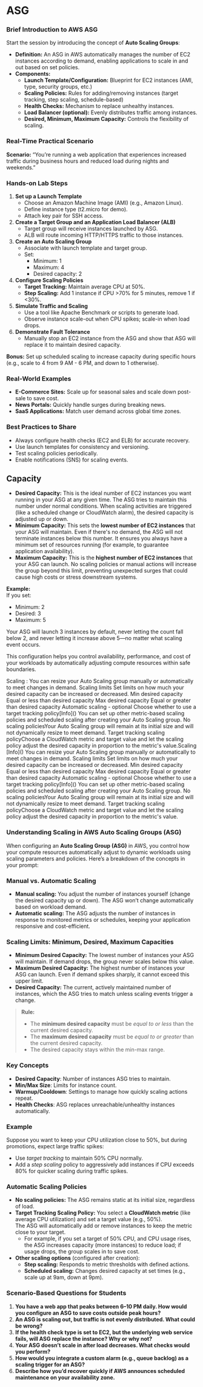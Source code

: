 # ASG

### Brief Introduction to AWS ASG

Start the session by introducing the concept of **Auto Scaling Groups**:

* **Definition:** An ASG in AWS automatically manages the number of EC2 instances according to demand, enabling applications to scale in and out based on set policies.
* **Components:**
  * **Launch Template/Configuration:** Blueprint for EC2 instances (AMI, type, security groups, etc.)
  * **Scaling Policies:** Rules for adding/removing instances (target tracking, step scaling, schedule-based)
  * **Health Checks:** Mechanism to replace unhealthy instances.
  * **Load Balancer (optional):** Evenly distributes traffic among instances.
  * **Desired, Minimum, Maximum Capacity:** Controls the flexibility of scaling.

### Real-Time Practical Scenario

**Scenario:** “You’re running a web application that experiences increased traffic during business hours and reduced load during nights and weekends.”

### Hands-on Lab Steps

1. **Set up a Launch Template**
   * Choose an Amazon Machine Image (AMI) (e.g., Amazon Linux).
   * Define instance type (t2.micro for demo).
   * Attach key pair for SSH access.
2. **Create a Target Group and an Application Load Balancer (ALB)**
   * Target group will receive instances launched by ASG.
   * ALB will route incoming HTTP/HTTPS traffic to those instances.
3. **Create an Auto Scaling Group**
   * Associate with launch template and target group.
   * Set:
     * Minimum: 1
     * Maximum: 4
     * Desired capacity: 2
4. **Configure Scaling Policies**
   * **Target Tracking:** Maintain average CPU at 50%.
   * **Step Scaling:** Add 1 instance if CPU >70% for 5 minutes, remove 1 if <30%.
5. **Simulate Traffic and Scaling**
   * Use a tool like Apache Benchmark or scripts to generate load.
   * Observe instance scale-out when CPU spikes; scale-in when load drops.
6. **Demonstrate Fault Tolerance**
   * Manually stop an EC2 instance from the ASG and show that ASG will replace it to maintain desired capacity.

**Bonus:** Set up scheduled scaling to increase capacity during specific hours (e.g., scale to 4 from 9 AM - 6 PM, and down to 1 otherwise).

### Real-World Examples

* **E-Commerce Sites:** Scale up for seasonal sales and scale down post-sale to save cost.
* **News Portals:** Quickly handle surges during breaking news.
* **SaaS Applications:** Match user demand across global time zones.

### &#x20;Best Practices to Share

* Always configure health checks (EC2 and ELB) for accurate recovery.
* Use launch templates for consistency and versioning.
* Test scaling policies periodically.
* Enable notifications (SNS) for scaling events.

## Capacity

* **Desired Capacity:** This is the ideal number of EC2 instances you want running in your ASG at any given time. The ASG tries to maintain this number under normal conditions. When scaling activities are triggered (like a scheduled change or CloudWatch alarm), the desired capacity is adjusted up or down.
* **Minimum Capacity:** This sets the **lowest number of EC2 instances** that your ASG will maintain. Even if there's no demand, the ASG will not terminate instances below this number. It ensures you always have a minimum set of resources running (for example, to guarantee application availability).
* **Maximum Capacity:** This is the **highest number of EC2 instances** that your ASG can launch. No scaling policies or manual actions will increase the group beyond this limit, preventing unexpected surges that could cause high costs or stress downstream systems.

**Example:**\
If you set:

* Minimum: 2
* Desired: 3
* Maximum: 5

Your ASG will launch 3 instances by default, never letting the count fall below 2, and never letting it increase above 5—no matter what scaling event occurs.

This configuration helps you control availability, performance, and cost of your workloads by automatically adjusting compute resources within safe boundaries.

Scaling  : You can resize your Auto Scaling group manually or automatically to meet changes in demand. Scaling limits Set limits on how much your desired capacity can be increased or decreased. Min desired capacity Equal or less than desired capacity Max desired capacity Equal or greater than desired capacity Automatic scaling - optional Choose whether to use a target tracking policy\[Info]\() You can set up other metric-based scaling policies and scheduled scaling after creating your Auto Scaling group. No scaling policiesYour Auto Scaling group will remain at its initial size and will not dynamically resize to meet demand. Target tracking scaling policyChoose a CloudWatch metric and target value and let the scaling policy adjust the desired capacity in proportion to the metric's value.Scaling  \[Info]\() You can resize your Auto Scaling group manually or automatically to meet changes in demand. Scaling limits Set limits on how much your desired capacity can be increased or decreased. Min desired capacity Equal or less than desired capacity Max desired capacity Equal or greater than desired capacity Automatic scaling - optional Choose whether to use a target tracking policy\[Info]\() You can set up other metric-based scaling policies and scheduled scaling after creating your Auto Scaling group. No scaling policiesYour Auto Scaling group will remain at its initial size and will not dynamically resize to meet demand. Target tracking scaling policyChoose a CloudWatch metric and target value and let the scaling policy adjust the desired capacity in proportion to the metric's value.

### Understanding Scaling in AWS Auto Scaling Groups (ASG)

When configuring an **Auto Scaling Group (ASG)** in AWS, you control how your compute resources automatically adjust to dynamic workloads using scaling parameters and policies. Here’s a breakdown of the concepts in your prompt:

### Manual vs. Automatic Scaling

* **Manual scaling:** You adjust the number of instances yourself (change the desired capacity up or down). The ASG won’t change automatically based on workload demand.
* **Automatic scaling:** The ASG adjusts the number of instances in response to monitored metrics or schedules, keeping your application responsive and cost-efficient.

### Scaling Limits: Minimum, Desired, Maximum Capacities

* **Minimum Desired Capacity:** The lowest number of instances your ASG will maintain. If demand drops, the group never scales below this value.
* **Maximum Desired Capacity:** The highest number of instances your ASG can launch. Even if demand spikes sharply, it cannot exceed this upper limit.
* **Desired Capacity:** The current, actively maintained number of instances, which the ASG tries to match unless scaling events trigger a change.

> **Rule:**
>
> * The **minimum desired capacity** must be _equal to or less_ than the current desired capacity.
> * The **maximum desired capacity** must be _equal to or greater_ than the current desired capacity.
> * The desired capacity stays within the min-max range.



### Key Concepts

* **Desired Capacity**: Number of instances ASG tries to maintain.
* **Min/Max Size**: Limits for instance count.
* **Warmup/Cooldown**: Settings to manage how quickly scaling actions repeat.
* **Health Checks**: ASG replaces unreachable/unhealthy instances automatically.

### Example

Suppose you want to keep your CPU utilization close to 50%, but during promotions, expect large traffic spikes:

* Use _target tracking_ to maintain 50% CPU normally.
* Add a _step scaling_ policy to aggressively add instances if CPU exceeds 80% for quicker scaling during traffic spikes.

### Automatic Scaling Policies

* **No scaling policies:** The ASG remains static at its initial size, regardless of load.
* **Target Tracking Scaling Policy:** You select a **CloudWatch metric** (like average CPU utilization) and set a target value (e.g., 50%).\
  The ASG will automatically add or remove instances to keep the metric close to your target.
  * For example, if you set a target of 50% CPU, and CPU usage rises, the ASG increases capacity (more instances) to reduce load; if usage drops, the group scales in to save cost.
* **Other scaling options** (configured after creation):
  * **Step scaling:** Responds to metric thresholds with defined actions.
  * **Scheduled scaling:** Changes desired capacity at set times (e.g., scale up at 9am, down at 9pm).



### &#x20;Scenario-Based Questions for Students

1. **You have a web app that peaks between 6–10 PM daily. How would you configure an ASG to save costs outside peak hours?**
2. **An ASG is scaling out, but traffic is not evenly distributed. What could be wrong?**
3. **If the health check type is set to EC2, but the underlying web service fails, will ASG replace the instance? Why or why not?**
4. **Your ASG doesn’t scale in after load decreases. What checks would you perform?**
5. **How would you integrate a custom alarm (e.g., queue backlog) as a scaling trigger for an ASG?**
6. **Describe how you’d recover quickly if AWS announces scheduled maintenance on your availability zone.**
